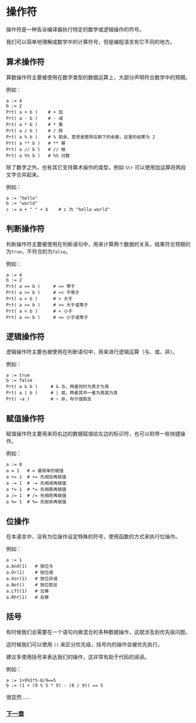 # 操作符
操作符是一种告诉编译器执行特定的数学或逻辑操作的符号。

我们可以简单地理解成数学中的计算符号，但是编程语言有它不同的地方。

## 算术操作符
算数操作符主要被使用在数字类型的数据运算上，大部分声明符合数学中的预期。

例如：
```
a := 4
b := 2
Prt( a + b )    # + 加
Prt( a - b )    # - 减
Prt( a * b )    # * 乘
Prt( a / b )    # / 除
Prt( a % b )    # % 取余，意思是整除后剩下的余数，这里的结果为 2 
Prt( a ** b )   # ** 幂
Prt( a // b )   # // 根
Prt( a %% b )   # %% 对数
```
除了数字之外，也有其它支持算术操作的类型，例如 `Str` 可以使用加运算将两段文字合并起来。

例如：
```
a := "hello"
b := "world"
c := a + " " + b    # c 为 "hello world"
```
## 判断操作符
判断操作符主要被使用在判断语句中，用来计算两个数据的关系，结果符合预期的为`true`，不符合的为`false`。

例如：
```
a := 4
b := 2
Prt( a == b )     # == 等于
Prt( a >< b )     # >< 不等于
Prt( a > b )      # > 大于
Prt( a >= b )     # >= 大于或等于
Prt( a < b )      # < 小于
Prt( a <= b )     # <= 小于或等于
```
## 逻辑操作符
逻辑操作符主要也被使用在判断语句中，用来进行逻辑运算（与、或、非）。

例如：
```
a := true
b := false
Prt( a & b )     # & 与，两者同时为真才为真
Prt( a | b )     # | 或，两者其中一者为真就为真
Prt( ~a )        # ~ 非，布尔值取反
```
## 赋值操作符
赋值操作符主要用来将右边的数据赋值给左边的标识符，也可以附带一些快捷操作。

例如：
```
a := 0
a = 1   # = 最简单的赋值
a += 1  # += 先相加再赋值
a -= 1  # -= 先相减再赋值
a *= 1  # *= 先相乘再赋值
a /= 1  # /= 先相除再赋值 
a %= 1  # %= 先取余再赋值
```
## 位操作
在本语言中，没有为位操作设定特殊的符号，使用函数的方式来执行位操作。

例如：
```
a := 1
a.And(1)   # 按位与
a.Or(1)    # 按位或
a.Xor(1)   # 按位异或
a.Not()    # 按位取反
a.Lft(1)   # 左移
a.Rht(1)   # 右移
```
## 括号
有时候我们会需要在一个语句内做混合的多种数据操作，这就涉及到优先级问题。

这时候我们可以使用 `()` 来区分优先级，括号内的操作会被优先执行。

建议多使用括号来表达我们的操作，这非常有助于代码的阅读。

例如：
```
a := 1+9%5*5-8/9==5
b := (1 + (9 % 5 * 5) - (8 / 9)) == 5
```
很显然……

### [下一章](collection-type.md)
